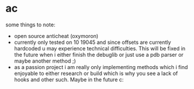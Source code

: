 # ac

some things to note:

- open source anticheat (oxymoron)
- currently only tested on 10 19045 and since offsets are currently hardcoded u may experience technical difficulties. This will be fixed in the future when i either finish the debuglib or just use a pdb parser or maybe another method ;)
- as a passion project i am really only implementing methods which i find enjoyable to either research or build which is why you see a lack of hooks and other such. Maybe in the future c: